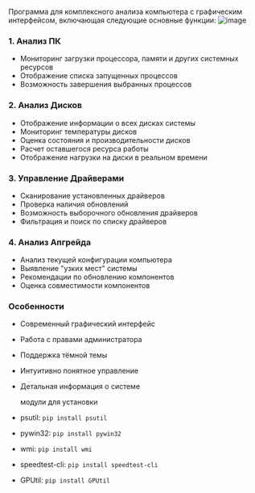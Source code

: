 
Программа для комплексного анализа компьютера с графическим интерфейсом, включающая следующие основные функции:
    ![image](https://github.com/user-attachments/assets/bd44edde-1644-4098-8138-dbfeab61ffd1)


### 1. Анализ ПК
- Мониторинг загрузки процессора, памяти и других системных ресурсов
- Отображение списка запущенных процессов
- Возможность завершения выбранных процессов

### 2. Анализ Дисков
- Отображение информации о всех дисках системы
- Мониторинг температуры дисков
- Оценка состояния и производительности дисков
- Расчет оставшегося ресурса работы
- Отображение нагрузки на диски в реальном времени

### 3. Управление Драйверами
- Сканирование установленных драйверов
- Проверка наличия обновлений
- Возможность выборочного обновления драйверов
- Фильтрация и поиск по списку драйверов

### 4. Анализ Апгрейда
- Анализ текущей конфигурации компьютера
- Выявление "узких мест" системы
- Рекомендации по обновлению компонентов
- Оценка совместимости компонентов

### Особенности
- Современный графический интерфейс
- Работа с правами администратора
- Поддержка тёмной темы
- Интуитивно понятное управление
- Детальная информация о системе

  модули для установки
- psutil: `pip install psutil`
- pywin32: `pip install pywin32`
- wmi: `pip install wmi`
- speedtest-cli: `pip install speedtest-cli`
- GPUtil: `pip install GPUtil`

  
